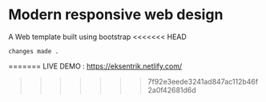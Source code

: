 # Modern responsive web design
 A Web template built using bootstrap
<<<<<<< HEAD

	changes made .
=======
LIVE DEMO : https://eksentrik.netlify.com/
>>>>>>> 7f92e3eede3241ad847ac112b46f2a0f42681d6d
